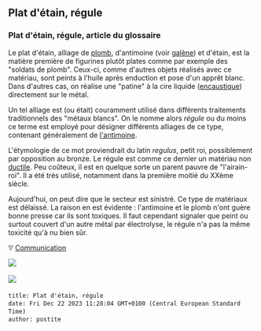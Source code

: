 ## Plat d'étain, régule
### Plat d'étain, régule, article du glossaire
 Le plat d'étain, alliage de [plomb](plomb.html), d'antimoine (voir [galène](galene.html)) et d'étain, est la matière première de figurines plutôt plates comme par exemple des "soldats de plomb". Ceux-ci, comme d'autres objets réalisés avec ce matériau, sont peints à l'huile après enduction et pose d'un apprêt blanc. Dans d'autres cas, on réalise une "patine" à la cire liquide ([encaustique](cires.html)) directement sur le métal.

Un tel alliage est (ou était) couramment utilisé dans différents traitements traditionnels des "métaux blancs". On le nomme alors _régule_ ou du moins ce terme est employé pour désigner différents alliages de ce type, contenant généralement de [l'antimoine](antimoine.html).

L'étymologie de ce mot proviendrait du latin _regulus_, petit roi, possiblement par opposition au bronze. Le régule est comme ce dernier un matériau non [ductile](ductilite.html). Peu coûteux, il est en quelque sorte un parent pauvre de "l'airain-roi". Il a été très utilisé, notamment dans la première moitié du XXème siècle.

Aujourd'hui, on peut dire que le secteur est sinistré. Ce type de matériaux est délaissé. La raison en est évidente : l'antimoine et le plomb n'ont guère bonne presse car ils sont toxiques. Il faut cependant signaler que peint ou surtout couvert d'un autre métal par électrolyse, le régule n'a pas la même toxicité qu'à nu bien sûr.



![](images/flechebas.gif) [Communication](http://www.artrealite.com/annonceurs.htm) 

[![](https://cbonvin.fr/sites/regie.artrealite.com/visuels/campagne1.png)](index-2.html#20131014)

![](https://cbonvin.fr/sites/regie.artrealite.com/visuels/campagne2.png)
```
title: Plat d'étain, régule
date: Fri Dec 22 2023 11:28:04 GMT+0100 (Central European Standard Time)
author: postite
```
